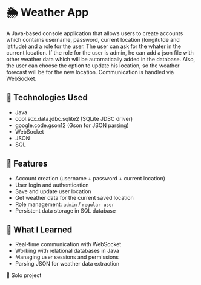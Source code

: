 # 🌦️ Weather App

A Java-based console application that allows users to create accounts which contains username, password, current location (longitutde and latitude) and a role for the user. The user can ask for the whater in the current location. If the role for the user is admin, he can add a json file with other weather data which will be automatically added in the database. Also, the user can choose the option to update his location, so the weather forecast will be for the new location. Communication is handled via WebSocket.
## 🔧 Technologies Used
- Java
- cool.scx.data.jdbc.sqlite2 (SQLite JDBC driver)
- google.code.gson12 (Gson for JSON parsing)
- WebSocket
- JSON
- SQL

## 🚀 Features
- Account creation (username + password + current location)
- User login and authentication
- Save and update user location
- Get weather data for the current saved location
- Role management: `admin` / `regular user`
- Persistent data storage in SQL database

## 🧠 What I Learned
- Real-time communication with WebSocket
- Working with relational databases in Java
- Managing user sessions and permissions
- Parsing JSON for weather data extraction

📌 Solo project
